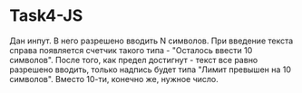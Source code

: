# Task4-JS
Дан инпут. В него разрешено вводить N символов. При введение текста справа появляется счетчик такого типа - "Осталось ввести 10 символов". После того, как предел достигнут - текст все равно разрешено вводить, только надпись будет типа "Лимит превышен на 10 символов". Вместо 10-ти, конечно же, нужное число.
